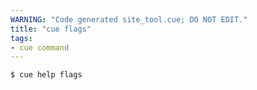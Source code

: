 ```yaml
---
WARNING: "Code generated site_tool.cue; DO NOT EDIT."
title: "cue flags"
tags:
- cue command
---
```


```text { title="TERMINAL" codeToCopy="Y3VlIGhlbHAgZmxhZ3MK" }
$ cue help flags
```
